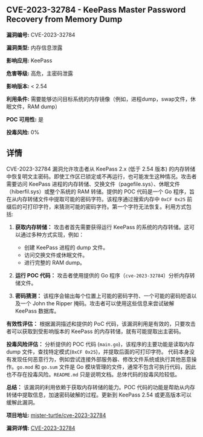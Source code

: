 ## CVE-2023-32784 - KeePass Master Password Recovery from Memory Dump

**漏洞编号:** CVE-2023-32784

**漏洞类型:** 内存信息泄露

**影响应用:** KeePass

**危害等级:** 高危，主密码泄露

**影响版本:** < 2.54

**利用条件:** 需要能够访问目标系统的内存镜像（例如，进程dump，swap文件，休眠文件，RAM dump）

**POC 可用性:** 是

**投毒风险:** 0%

## 详情

CVE-2023-32784 漏洞允许攻击者从 KeePass 2.x (低于 2.54 版本) 的内存转储中恢复明文主密码。即使工作区已锁定或不再运行，也可能发生这种情况。攻击者需要访问 KeePass 进程的内存转储、交换文件（pagefile.sys）、休眠文件（hiberfil.sys）或整个系统的 RAM 转储。提供的 POC 代码是一个 Go 程序，旨在从内存转储文件中提取可能的密码字符。该程序通过搜索内存中 `0xCF 0x25` 前缀后的可打印字符，来猜测可能的密码字符。第一个字符无法恢复。利用方式包括:

1.  **获取内存转储：**  攻击者首先需要获得运行 KeePass 的系统的内存转储。这可以通过多种方式实现，例如：
    *   创建 KeePass 进程的 dump 文件。
    *   访问交换文件或休眠文件。
    *   进行完整的 RAM dump。

2.  **运行 POC 代码：**  攻击者使用提供的 Go 程序（`cve-2023-32784`）分析内存转储文件。

3.  **密码猜测：**  该程序会输出每个位置上可能的密码字符、一个可能的密码短语以及一个 John the Ripper 掩码。攻击者可以使用这些信息来尝试破解 KeePass 数据库。

**有效性评估：**
根据漏洞描述和提供的 PoC 代码，该漏洞利用是有效的，只要攻击者可以获取到受影响版本的 KeePass 的内存转储，就有可能提取出主密码。

**投毒风险评估：**
分析提供的 POC 代码 (`main.go`)，该程序的主要功能是读取内存 dump 文件，查找特定模式(`0xCF 0x25`)，并提取后面的可打印字符。 代码本身没有发现任何恶意行为，例如尝试连接外部服务器、修改文件系统或执行其他恶意操作。`go.mod` 和 `go.sum` 文件是 Go 模块管理的文件，通常不包含可执行代码，因此也不存在投毒风险。`README.md` 只是说明文档。总体代码的投毒风险较低。

**总结：**
该漏洞的利用依赖于获取内存转储的能力。POC 代码的功能是帮助从内存转储中提取信息，加速密码破解的过程。更新到 KeePass 2.54 或更高版本可以缓解此漏洞。

**项目地址:** [mister-turtle/cve-2023-32784](https://github.com/mister-turtle/cve-2023-32784)

**漏洞详情:** [CVE-2023-32784](https://nvd.nist.gov/vuln/detail/CVE-2023-32784)